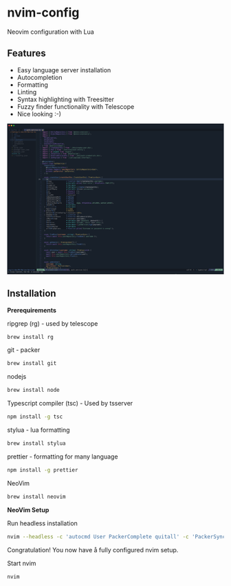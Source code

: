 # nvim-config

Neovim configuration with Lua

## Features

- Easy language server installation
- Autocompletion
- Formatting
- Linting
- Syntax highlighting with Treesitter
- Fuzzy finder functionality with Telescope
- Nice looking :-)



![screenshot.png](https://github.com/kenguru33/nvim-config/blob/master/screenshot.png)

## Installation

**Prerequirements**

ripgrep (rg) - used by telescope

```bash
brew install rg
```

git - packer

```bash
brew install git
```

nodejs

```bash
brew install node
```

Typescript compiler (tsc) - Used by tsserver

```bash
npm install -g tsc
```

stylua - lua formatting

```bash
brew install stylua
```

prettier - formatting for many language

```bash
npm install -g prettier
```

NeoVim

```bash
brew install neovim
```

**NeoVim Setup**

Run headless installation

```bash
nvim --headless -c 'autocmd User PackerComplete quitall' -c 'PackerSync'
```

Congratulation! You now have å fully configured nvim setup.

Start nvim 

```bash
nvim
```
